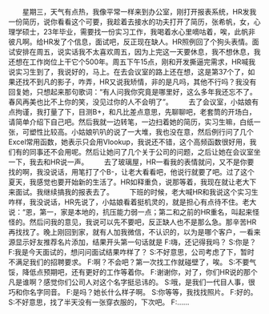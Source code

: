 
  星期三，天气有点热，我像平常一样来到办公室，刚打开报表系统，HR发我一份简历，说你看看这个可要，我趁着去接水的功夫打开了简历，张希帆，女，心理学硕士，23年毕业，需要找一份实习工作，我喝着水心里嘀咕着，唉，此帆非彼凡啊。给HR发了个信息，面试吧，反正现在缺人。HR照例回了个狗头表情。面试安排在周五，说实话我不太喜欢周五，因为上完这一天要休息，我不想休息，我还想在工作岗位上干它个500年。周五下午15点，刚和开发撕逼完需求，HR喊我说实习生到了，我说好的，马上。在去会议室的路上还在想，这是第37个了，如果还找不到凡的影子，咋弄，HR又说我矫情，非的是凡吗，其他不行吗？我没有回复她，只想起来那句歌词：“有人问我你究竟是哪里好，这么多年我还忘不了。春风再美也比不上你的笑，没见过你的人不会明了”。
  去了会议室，小姑娘有点拘谨，我打量了下，目测B+，和凡比差点意思，先聊聊吧，老套筒的开场白，请简单介绍下自己吧。然后我就一边转笔，一边扫着她的简历，实习生嘛，白纸一张，可塑性比较高。小姑娘叭叭的说了一大堆，我也没在意，然后例行问了几个Excel常用函数，她表示只会用Vlookup，我说还不错，这个高频函数很好用，我们有的同事还不会用呢。然后让她问了几个关于公司的问题，之后让她在会议室坐一下，我去和HR说一声。
  去了玻璃屋，HR一看我的表情就问，又不是你要找的啊，我没说话，用笔打了个B-，让老大看看吧，他说行就要了吧。过了这个夏天，我感觉也要开始新的生活了。HR如释重负，说那等着，我现在就让老大下来面试。我继续搞我的报表去了。
&emsp;&emsp;下班的时候，老大喊HR和我说这个实习生咋样，我没说话，HR先说了，小姑娘看着挺机灵的，就是担心有点待不住。老大说：“恩，第一，家是本地的，抗压能力弱一点；第二和之前的HR重名，叫起来怪怪的。然后问我的意见，我说可以先不要吧，反正缺人也不是那么急。那辛苦HR再找找了。晚上刚回到家，就有人加我微信，不认识的，以为是哪个客户，一看来源显示好友推荐名片添加，结果开头第一句话就是
F:嗨，还记得我吗？
S:你是？
F:我是今天面试的，想问问面试结果咋样了？
S:不好意思，公司考虑了下，暂时不满足我们的招聘要求。
F:啊？不会吧？第一次找工作就碰壁了，唉。
S:不要气馁，降低点预期吧，还有更好的工作等着你。
F:谢谢你，对了，你们HR说的那个凡是谁啊？感觉你们公司人对这个名字挺忌讳的。
S:哦，是我们一代目人事，很巧和你名字同音。
F:是吗？她长什么样子啊。
S:你等等，我找找照片。
F:好的。
S:不好意思，找了半天没有一张穿衣服的，下次吧。
F:……
